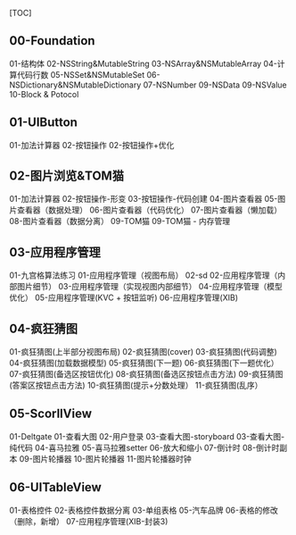 [TOC]

## 00-Foundation

01-结构体
02-NSString&MutableString
03-NSArray&NSMutableArray
04-计算代码行数
05-NSSet&NSMutableSet
06-NSDictionary&NSMutableDictionary
07-NSNumber
09-NSData
09-NSValue
10-Block & Potocol



## 01-UIButton

01-加法计算器
02-按钮操作
02-按钮操作+优化



## 02-图片浏览&TOM猫

01-加法计算器
02-按钮操作-形变
03-按钮操作-代码创建
04-图片查看器
05-图片查看器（数据处理）
06-图片查看器（代码优化）
07-图片查看器（懒加载）
08-图片查看器（数据分离）
09-TOM猫
09-TOM猫 - 内存管理



## 03-应用程序管理

01-九宫格算法练习
01-应用程序管理（视图布局）
02-sd
02-应用程序管理（内部图片细节）
03-应用程序管理（实现视图内部细节）
04-应用程序管理（模型优化）
05-应用程序管理(KVC + 按钮监听)
06-应用程序管理(XIB)



## 04-疯狂猜图

01-疯狂猜图(上半部分视图布局)
02-疯狂猜图(cover)
03-疯狂猜图(代码调整)
04-疯狂猜图(加载数据模型)
05-疯狂猜图(下一题)
06-疯狂猜图(下一题优化）
07-疯狂猜图(备选区按钮优化)
08-疯狂猜图(备选区按钮点击方法)
09-疯狂猜图(答案区按钮点击方法)
10-疯狂猜图(提示+分数处理）
11-疯狂猜图(乱序）



## 05-ScorllView

01-Deltgate
01-查看大图
02-用户登录
03-查看大图-storyboard
03-查看大图-纯代码
04-喜马拉雅
05-喜马拉雅setter
06-放大和缩小
07-倒计时
08-倒计时副本
09-图片轮播器
10-图片轮播器
11-图片轮播器时钟



## 06-UITableView

01-表格控件
02-表格控件数据分离
03-单组表格
05-汽车品牌
06-表格的修改（删除，新增）
07-应用程序管理(XIB-封装3)